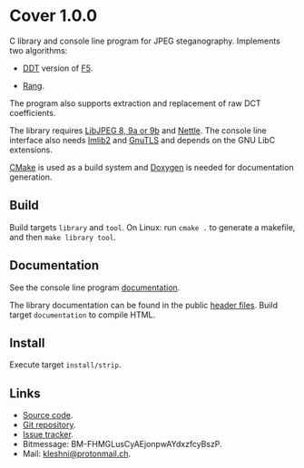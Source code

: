 Cover 1.0.0
===========

C library and console line program for JPEG steganography. Implements two algorithms:

- [DDT](https://github.com/desudesutalk/desudesutalk) version of [F5](https://code.google.com/p/f5-steganography/).

- [Rang](https://github.com/Kleshni/Cover/Rang%20specification).

The program also supports extraction and replacement of raw DCT coefficients.

The library requires [LibJPEG 8, 9a or 9b](http://www.ijg.org/) and [Nettle](http://www.lysator.liu.se/~nisse/nettle/). The console line interface also needs [Imlib2](https://docs.enlightenment.org/api/imlib2/html/index.html) and [GnuTLS](https://gnutls.org/) and depends on the GNU LibC extensions.

[CMake](https://cmake.org/) is used as a build system and [Doxygen](https://www.stack.nl/~dimitri/doxygen/) is needed for documentation generation.

Build
-----

Build targets `library` and `tool`. On Linux: run `cmake .` to generate a makefile, and then `make library tool`.

Documentation
-------------

See the console line program [documentation](tool/Documentation.md).

The library documentation can be found in the public [header files](include). Build target `documentation` to compile HTML.

Install
-------

Execute target `install/strip`.

Links
-----

* [Source code](https://github.com/Kleshni/Cover/archive/master.zip).
* [Git repository](https://github.com/Kleshni/Cover.git).
* [Issue tracker](https://github.com/Kleshni/Cover/issues).
* Bitmessage: BM-FHMGLusCyAEjonpwAYdxzfcyBszP.
* Mail: [kleshni@protonmail.ch](mailto:kleshni@protonmail.ch).
